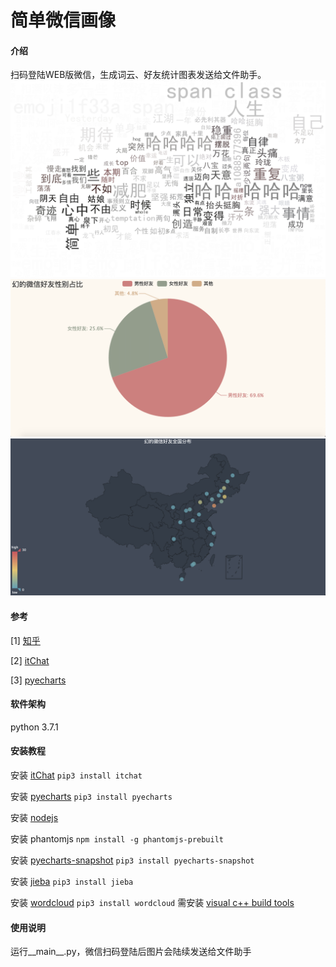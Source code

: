 # 简单微信画像

#### 介绍
扫码登陆WEB版微信，生成词云、好友统计图表发送给文件助手。
![词云](images/example1.png)
![饼图](images/example2.png)
![地理坐标系](images/example3.png)


#### 参考
[1] [知乎](https://zhuanlan.zhihu.com/p/26514576)

[2] [itChat](https://github.com/littlecodersh/ItChat)

[3] [pyecharts](http://pyecharts.org/#/zh-cn/prepare)


#### 软件架构
python 3.7.1


#### 安装教程

安装 [itChat](https://github.com/littlecodersh/ItChat) `pip3 install itchat`

安装 [pyecharts](http://pyecharts.org/#/zh-cn/prepare) `pip3 install pyecharts`

安装 [nodejs](https://nodejs.org/en/download/)

安装 phantomjs `npm install -g phantomjs-prebuilt`

安装 [pyecharts-snapshot](http://pyecharts.org/#/zh-cn/prepare) `pip3 install pyecharts-snapshot`

安装 [jieba](https://github.com/fxsjy/jieba) `pip3 install jieba`

安装 [wordcloud](https://github.com/amueller/word_cloud) `pip3 install wordcloud`
需安装 [visual c++ build tools](http://go.microsoft.com/fwlink/?LinkId=691126)
#### 使用说明

运行__main__.py，微信扫码登陆后图片会陆续发送给文件助手
